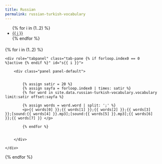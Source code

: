 ```yaml
---
title: Russian
permalink: russian-turkish-vocabulary
---
```


<ul class="nav nav-pills" role="tablist">
{% for i in (1..2) %}
    <li role="presentation" class="{% if forloop.index0 == 0 %}active {% endif %}"><a href="#s{{ i }}" aria-controls="s{{ i }}" role="tab" data-toggle="tab">{{ i }}</a></li>
{% endfor %}
</ul>

<div style="margin-top:20px"></div>

<div class="tab-content">

{% for i in (1..2) %}

    <div role="tabpanel" class="tab-pane {% if forloop.index0 == 0 %}active {% endif %}" id="s{{ i }}">

        <div class="panel panel-default">

        
            {% assign satir = 20 %}
            {% assign sayfa = forloop.index0 | times: satir %}
            {% for word in site.data.russian-turkish-vocabulary.vocabulary limit:satir offset:sayfa %}
            
            {% assign words = word.word | split: ';' %}
            <p>{{ words[0] }};{{ words[1] }};{{ words[2] }};{{ words[3] }};[sound:{{ words[4] }}.mp3];[sound:{{ words[5] }}.mp3];{{ words[6] }};{{ words[7] }} </p>
                
            {% endfor %}


        </div>
    
    </div>

{% endfor %}
</div>
